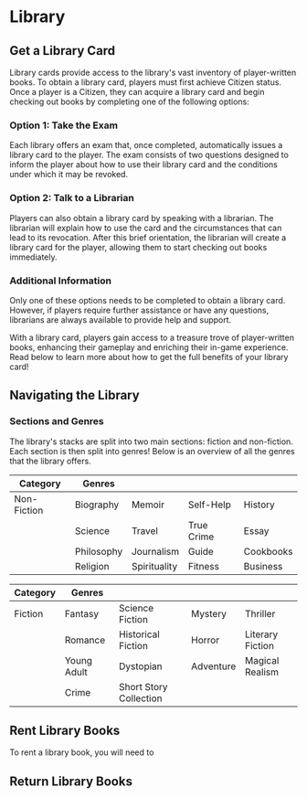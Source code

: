 # Library

## Get a Library Card
Library cards provide access to the library's vast inventory of player-written books. To obtain a library card, players must first achieve Citizen status. Once a player is a Citizen, they can acquire a library card and begin checking out books by completing one of the following options:
### Option 1: Take the Exam
Each library offers an exam that, once completed, automatically issues a library card to the player. The exam consists of two questions designed to inform the player about how to use their library card and the conditions under which it may be revoked.

### Option 2: Talk to a Librarian
Players can also obtain a library card by speaking with a librarian. The librarian will explain how to use the card and the circumstances that can lead to its revocation. After this brief orientation, the librarian will create a library card for the player, allowing them to start checking out books immediately.

### Additional Information

Only one of these options needs to be completed to obtain a library card. However, if players require further assistance or have any questions, librarians are always available to provide help and support.

With a library card, players gain access to a treasure trove of player-written books, enhancing their gameplay and enriching their in-game experience. Read below to learn more about how to get the full benefits of your library card!

## Navigating the Library

### Sections and Genres
The library's stacks are split into two main sections: fiction and non-fiction. Each section is then split into genres! Below is an overview of all the genres that the library offers.

| Category    | Genres     |              |            |           |
|-------------|------------|--------------|------------|-----------|
| Non-Fiction | Biography  | Memoir       | Self-Help  | History   |
|             | Science    | Travel       | True Crime | Essay     |
|             | Philosophy | Journalism   | Guide      | Cookbooks |
|             | Religion   | Spirituality | Fitness    | Business  |

| Category | Genres      |                        |           |                  |
|----------|-------------|------------------------|-----------|------------------|
| Fiction  | Fantasy     | Science Fiction        | Mystery   | Thriller         |
|          | Romance     | Historical Fiction     | Horror    | Literary Fiction |
|          | Young Adult | Dystopian              | Adventure | Magical Realism  |
|          | Crime       | Short Story Collection |           |                  |




## Rent Library Books
To rent a library book, you will need to
## Return Library Books
